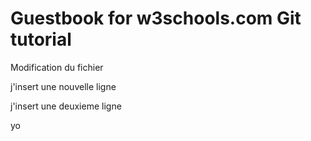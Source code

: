 # Guestbook for w3schools.com Git tutorial


<!-- Insert your modification -->
Modification du fichier
<p>j'insert une nouvelle ligne</p>
<p>j'insert une deuxieme ligne</p>
<p> yo</p>